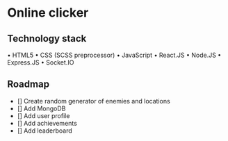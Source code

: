 # Online clicker

## Technology stack

• HTML5
• CSS (SCSS preprocessor)
• JavaScript
• React.JS
• Node.JS
• Express.JS
• Socket.IO

## Roadmap

- [] Create random generator of enemies and locations
- [] Add MongoDB
- [] Add user profile
- [] Add achievements
- [] Add leaderboard